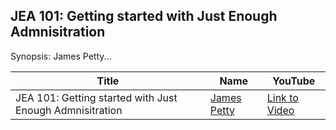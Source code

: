 ## JEA 101: Getting started with Just Enough Admnisitration

Synopsis:
James Petty...


Title                                                                   | Name                                                 | YouTube
----------------------------------------------------------------------- | ---------------------------------------------------- | --------------------------------------
JEA 101: Getting started with Just Enough Admnisitration                          | [James Petty](https://ScriptAutomateRepeat.com) | [Link to Video](https://www.youtube.com/watch?)
